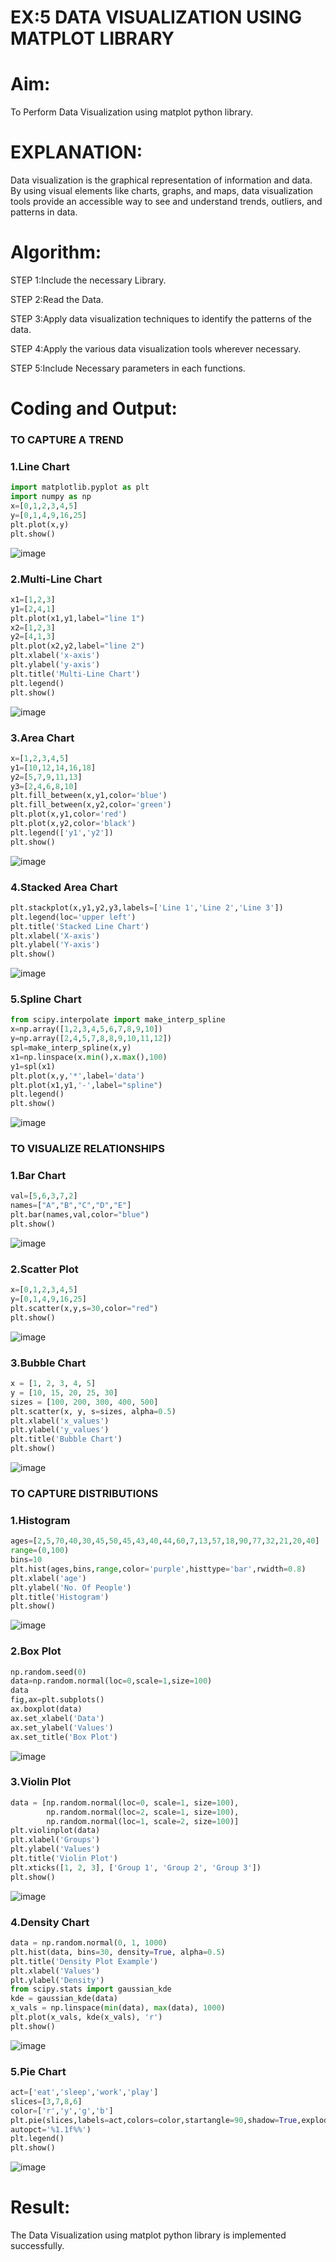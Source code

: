 # EX:5 DATA VISUALIZATION USING MATPLOT LIBRARY

# Aim:
  To Perform Data Visualization using matplot python library.

# EXPLANATION:
Data visualization is the graphical representation of information and data. By using visual elements like charts, graphs, and maps, data visualization tools provide an accessible way to see and understand trends, outliers, and patterns in data.

# Algorithm:
STEP 1:Include the necessary Library.

STEP 2:Read the Data.

STEP 3:Apply data visualization techniques to identify the patterns of the data.

STEP 4:Apply the various data visualization tools wherever necessary.

STEP 5:Include Necessary parameters in each functions.

# Coding and Output:
### TO CAPTURE A TREND
### 1.Line Chart
```python
import matplotlib.pyplot as plt
import numpy as np
x=[0,1,2,3,4,5]
y=[0,1,4,9,16,25]
plt.plot(x,y)
plt.show()
```
![image](https://github.com/chandrumathiyazhagan/EXNO-5-DS/assets/119393023/7b7bfc97-6d33-40a5-b031-dbd060d931d9)


### 2.Multi-Line Chart
```python
x1=[1,2,3]
y1=[2,4,1]
plt.plot(x1,y1,label="line 1")
x2=[1,2,3]
y2=[4,1,3]
plt.plot(x2,y2,label="line 2")
plt.xlabel('x-axis')
plt.ylabel('y-axis')
plt.title('Multi-Line Chart')
plt.legend()
plt.show()
```
![image](https://github.com/chandrumathiyazhagan/EXNO-5-DS/assets/119393023/b2f14ede-d3bd-4295-92bc-b76064150236)


### 3.Area Chart
```python
x=[1,2,3,4,5]
y1=[10,12,14,16,18]
y2=[5,7,9,11,13]
y3=[2,4,6,8,10]
plt.fill_between(x,y1,color='blue')
plt.fill_between(x,y2,color='green')
plt.plot(x,y1,color='red')
plt.plot(x,y2,color='black')
plt.legend(['y1','y2'])
plt.show()
```
![image](https://github.com/chandrumathiyazhagan/EXNO-5-DS/assets/119393023/4a58ad27-98c2-4c6a-bf94-2e80cf9ee96b)


### 4.Stacked Area Chart
```python
plt.stackplot(x,y1,y2,y3,labels=['Line 1','Line 2','Line 3'])
plt.legend(loc='upper left')
plt.title('Stacked Line Chart')
plt.xlabel('X-axis')
plt.ylabel('Y-axis')
plt.show()
```
![image](https://github.com/chandrumathiyazhagan/EXNO-5-DS/assets/119393023/a1daf8ae-650f-4313-9fe6-d770c5b6d13f)


### 5.Spline Chart
```python
from scipy.interpolate import make_interp_spline
x=np.array([1,2,3,4,5,6,7,8,9,10])
y=np.array([2,4,5,7,8,8,9,10,11,12])
spl=make_interp_spline(x,y)
x1=np.linspace(x.min(),x.max(),100)
y1=spl(x1)
plt.plot(x,y,'*',label='data')
plt.plot(x1,y1,'-',label="spline")
plt.legend()
plt.show()
```
![image](https://github.com/chandrumathiyazhagan/EXNO-5-DS/assets/119393023/adf1a737-1098-4028-bf99-1bc5efb75c21)


### TO VISUALIZE RELATIONSHIPS
### 1.Bar Chart
```python
val=[5,6,3,7,2]
names=["A","B","C","D","E"]
plt.bar(names,val,color="blue")
plt.show()
```
![image](https://github.com/chandrumathiyazhagan/EXNO-5-DS/assets/119393023/84f11c03-1bc6-4c28-898b-28abb77c6f18)


### 2.Scatter Plot
```python
x=[0,1,2,3,4,5]
y=[0,1,4,9,16,25]
plt.scatter(x,y,s=30,color="red")
plt.show()
```
![image](https://github.com/chandrumathiyazhagan/EXNO-5-DS/assets/119393023/d55773ad-64d8-46b5-8a44-3ecbb768bb34)


### 3.Bubble Chart
```python
x = [1, 2, 3, 4, 5]
y = [10, 15, 20, 25, 30]
sizes = [100, 200, 300, 400, 500]
plt.scatter(x, y, s=sizes, alpha=0.5)
plt.xlabel('x_values')
plt.ylabel('y_values')
plt.title('Bubble Chart')
plt.show()
```
![image](https://github.com/chandrumathiyazhagan/EXNO-5-DS/assets/119393023/627e553e-2838-4c39-bbc4-f0645245409c)


### TO CAPTURE DISTRIBUTIONS
### 1.Histogram
```python
ages=[2,5,70,40,30,45,50,45,43,40,44,60,7,13,57,18,90,77,32,21,20,40]
range=(0,100)
bins=10
plt.hist(ages,bins,range,color='purple',histtype='bar',rwidth=0.8)
plt.xlabel('age')
plt.ylabel('No. Of People')
plt.title('Histogram')
plt.show()
```
![image](https://github.com/chandrumathiyazhagan/EXNO-5-DS/assets/119393023/b6ecd88c-5393-4367-8381-d89738a75eed)


### 2.Box Plot
```python
np.random.seed(0)
data=np.random.normal(loc=0,scale=1,size=100)
data
fig,ax=plt.subplots()
ax.boxplot(data)
ax.set_xlabel('Data')
ax.set_ylabel('Values')
ax.set_title('Box Plot')
```
![image](https://github.com/chandrumathiyazhagan/EXNO-5-DS/assets/119393023/a73b215f-1868-4e20-b805-5bb772cfa9c3)


### 3.Violin Plot
```python
data = [np.random.normal(loc=0, scale=1, size=100),
        np.random.normal(loc=2, scale=1, size=100),
        np.random.normal(loc=1, scale=2, size=100)]
plt.violinplot(data)
plt.xlabel('Groups')
plt.ylabel('Values')
plt.title('Violin Plot')
plt.xticks([1, 2, 3], ['Group 1', 'Group 2', 'Group 3'])
plt.show()
```
![image](https://github.com/chandrumathiyazhagan/EXNO-5-DS/assets/119393023/9d67082a-c9b1-498f-b4ed-4456a1b00307)


### 4.Density Chart
```python
data = np.random.normal(0, 1, 1000)
plt.hist(data, bins=30, density=True, alpha=0.5)
plt.title('Density Plot Example')
plt.xlabel('Values')
plt.ylabel('Density')
from scipy.stats import gaussian_kde
kde = gaussian_kde(data)
x_vals = np.linspace(min(data), max(data), 1000)
plt.plot(x_vals, kde(x_vals), 'r')
plt.show()
```

![image](https://github.com/chandrumathiyazhagan/EXNO-5-DS/assets/119393023/abde6e32-0b72-4aa6-a290-b43d94292501)


### 5.Pie Chart
```python
act=['eat','sleep','work','play']
slices=[3,7,8,6]
color=['r','y','g','b']
plt.pie(slices,labels=act,colors=color,startangle=90,shadow=True,explode=(0.1,0.1,0.1,0.1),radius=1.2,
autopct='%1.1f%%')
plt.legend()
plt.show()
```

![image](https://github.com/chandrumathiyazhagan/EXNO-5-DS/assets/119393023/b4d24a1c-9c1f-4d5c-bf27-564e540a1cdc)


# Result:
  The Data Visualization using matplot python library is implemented successfully.

